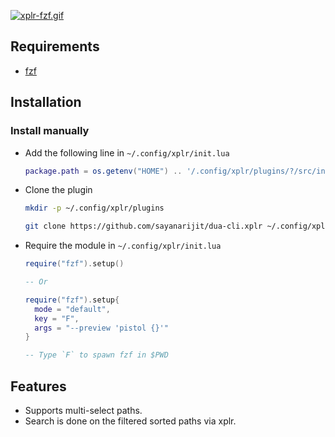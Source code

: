 [![xplr-fzf.gif](https://s4.gifyu.com/images/xplr-fzf.gif)](https://gifyu.com/image/rG21)

Requirements
------------

- [fzf](https://github.com/junegunn/fzf)


Installation
------------

### Install manually

- Add the following line in `~/.config/xplr/init.lua`

  ```lua
  package.path = os.getenv("HOME") .. '/.config/xplr/plugins/?/src/init.lua'
  ```

- Clone the plugin

  ```bash
  mkdir -p ~/.config/xplr/plugins

  git clone https://github.com/sayanarijit/dua-cli.xplr ~/.config/xplr/plugins/dua-cli
  ```

- Require the module in `~/.config/xplr/init.lua`

  ```lua
  require("fzf").setup()
  
  -- Or
  
  require("fzf").setup{
    mode = "default",
    key = "F",
    args = "--preview 'pistol {}'"
  }

  -- Type `F` to spawn fzf in $PWD
  ```


Features
--------

- Supports multi-select paths.
- Search is done on the filtered sorted paths via xplr.
